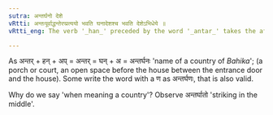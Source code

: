 ```yaml
---
sutra: अन्तर्घनो देशे
vRtti: अन्तःपूर्वाद्धन्तेरप्प्रत्ययो भवति घनादेशश्च भवति देशेऽभिधेये ॥
vRtti_eng: The verb '_han_' preceded by the word '_antar_' takes the affix '_ap_', and '_ghan_' is the substitute of the word '_han_', when the word so formed means 'a country'.

---
```

As अन्तर् + हन् + अप् = अन्तर् = घन् + अ = अन्तर्घनः 'name of a country of _Bahika_'; (a porch or court, an open space before the house between the entrance door and the house). Some write the word with a ण as अन्तर्घणः, that is also valid.

Why do we say 'when meaning a country'? Observe अन्तर्घातो 'striking in the middle'.